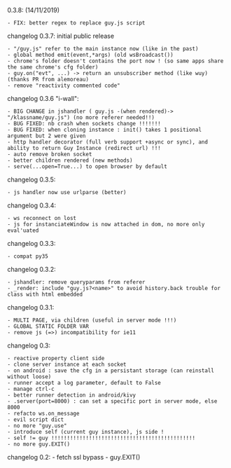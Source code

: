 0.3.8: (14/11/2019)

    - FIX: better regex to replace guy.js script

changelog 0.3.7: initial public release

    - "/guy.js" refer to the main instance now (like in the past)
    - global method emit(event,*args) (old wsBroadcast())
    - chrome's folder doesn't contains the port now ! (so same apps share the same chrome's cfg folder)
    - guy.on("evt", ...) -> return an unsubscriber method (like wuy) (thanks PR from alemoreau)
    - remove "reactivity commented code"

changelog 0.3.6 "i-wall":

    - BIG CHANGE in jshandler ( guy.js -(when rendered)-> "/klassname/guy.js") (no more referer needed!!)
    - BUG FIXED: nb crash when sockets change !!!!!!!
    - BUG FIXED: when cloning instance : init() takes 1 positional argument but 2 were given
    - http handler decorator (full verb support +async or sync), and ability to return Guy Instance (redirect url) !!!
    - auto remove broken socket
    - better children rendered (new methods)
    - serve(...open=True...) to open browser by default
    
changelog 0.3.5:

    - js handler now use urlparse (better)

changelog 0.3.4:

    - ws reconnect on lost
    - js for instanciateWindow is now attached in dom, no more only eval'uated

changelog 0.3.3:

    - compat py35

changelog 0.3.2:

    - jshandler: remove queryparams from referer
    - _render: include "guy.js?<name>" to avoid history.back trouble for class with html embedded

changelog 0.3.1:

    - MULTI PAGE, via children (useful in server mode !!!)
    - GLOBAL STATIC FOLDER VAR
    - remove js (=>) incompatibility for ie11

changelog 0.3:

    - reactive property client side
    - clone server instance at each socket
    - on android : save the cfg in a persistant storage (can reinstall without loose)
    - runner accept a log parameter, default to False
    - manage ctrl-c
    - better runner detection in android/kivy
    - .server(port=8000) : can set a specific port in server mode, else 8000
    - refacto ws.on_message
    - evil script dict
    - no more "guy.use"
    - introduce self (current guy instance), js side !
    - self != guy !!!!!!!!!!!!!!!!!!!!!!!!!!!!!!!!!!!!!!!!!!!!!!
    - no more guy.EXIT()

changelog 0.2:
    - fetch ssl bypass
    - guy.EXIT()